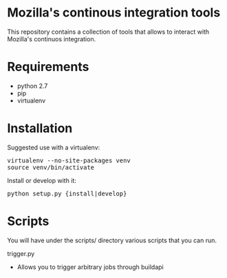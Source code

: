 Mozilla's continous integration tools
=====================================

This repository contains a collection of tools that allows to interact with Mozilla's continuos integration.

Requirements
============
* python 2.7
* pip
* virtualenv

Installation
============
Suggested use with a virtualenv:
<pre>
virtualenv --no-site-packages venv
source venv/bin/activate
</pre>

Install or develop with it:
<pre>
python setup.py {install|develop}
</pre>

Scripts
=======
You will have under the scripts/ directory various scripts that you can run.

trigger.py
* Allows you to trigger arbitrary jobs through buildapi
